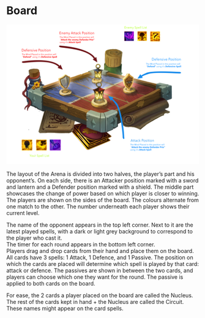 # Board

![](<../../../../.gitbook/assets/GamePVP2 (1).png>)

The layout of the Arena is divided into two halves, the player’s part and his opponent’s. On each side, there is an Attacker position marked with a sword and lantern and a Defender position marked with a shield. The middle part showcases the change of power based on which player is closer to winning. The players are shown on the sides of the board. The colours alternate from one match to the other. The number underneath each player shows their current level.&#x20;

The name of the opponent appears in the top left corner. Next to it are the latest played spells, with a dark or light grey background to correspond to the player who cast it.\
The timer for each round appears in the bottom left corner.\
Players drag and drop cards from their hand and place them on the board. All cards have 3 spells: 1 Attack, 1 Defence, and 1 Passive. The position on which the cards are placed will determine which spell is played by that card: attack or defence. The passives are shown in between the two cards, and players can choose which one they want for the round. The passive is applied to both cards on the board.

For ease, the 2 cards a player placed on the board are called the Nucleus. The rest of the cards kept in hand + the Nucleus are called the Circuit. These names might appear on the card spells. &#x20;
